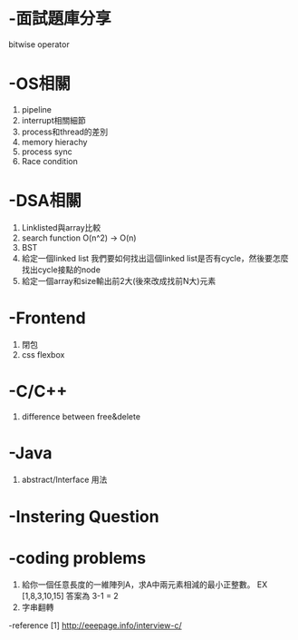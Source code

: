 # -面試題庫分享
bitwise operator
# -OS相關
1. pipeline
2. interrupt相關細節
3. process和thread的差別
4. memory hierachy 
5. process sync
6. Race condition
# -DSA相關
1. Linklisted與array比較
2. search function O(n^2) -> O(n)
3. BST
4. 給定一個linked list
   我們要如何找出這個linked list是否有cycle，然後要怎麼找出cycle接點的node
5. 給定一個array和size輸出前2大(後來改成找前N大)元素 
# -Frontend
 1. 閉包
 2. css flexbox

# -C/C++
1. difference between free&delete

# -Java
 1. abstract/Interface 用法

# -Instering Question

# -coding problems
 1. 給你一個任意長度的一維陣列A，求A中兩元素相減的最小正整數。
    EX [1,8,3,10,15]
    答案為 3-1 = 2
 2. 字串翻轉
 
 
 -reference
 [1] http://eeepage.info/interview-c/


